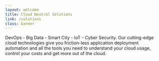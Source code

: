 ```yaml
---
layout: welcome
title: Cloud Neutral Solutions
link: /solutions
class: banner
---
```


DevOps - Big Data - Smart City - IoT - Cyber Security. Our cutting-edge cloud technologies give you friction-less application deployment automation and all the tools you need to understand your cloud usage, control your costs and get more out of the cloud.

